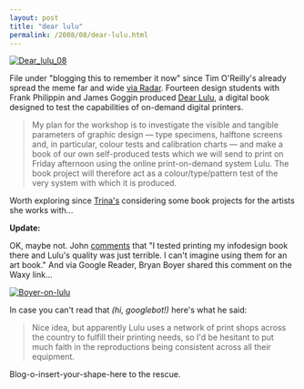 ```yaml
---
layout: post
title: "dear lulu"
permalink: /2008/08/dear-lulu.html
---
```


[![Dear_lulu_08](https://sippey.typepad.com/.a/6a00d8341c4f5f53ef00e55470bde08834-320wi)](http://sippey.typepad.com/.a/6a00d8341c4f5f53ef00e55470bde08834-pi) 

File under "blogging this to remember it now" since Tim O'Reilly's already spread the meme far and wide [via Radar](http://radar.oreilly.com/2008/08/a-graphic-designer-puts-print.html). Fourteen design students with Frank Philippin and James Goggin produced [Dear Lulu](http://www.underconsideration.com/speakup/archives/005154.html), a digital book designed to test the capabilities of on-demand digital printers.

> My plan for the workshop is to investigate the visible and tangible parameters of graphic design — type specimens, halftone screens and, in particular, colour tests and calibration charts — and make a book of our own self-produced tests which we will send to print on Friday afternoon using the online print-on-demand system Lulu. The book project will therefore act as a colour/type/pattern test of the very system with which it is produced.

Worth exploring since [Trina's](http://www.traywick.com/) considering some book projects for the artists she works with...

**Update:**

OK, maybe not. John [comments](http://sippey.typepad.com/filtered/2008/08/dear-lulu.html#comment-127744066) that "I tested printing my infodesign book there and Lulu's quality was just terrible. I can't imagine using them for an art book." And via Google Reader, Bryan Boyer shared this comment on the Waxy link...

[![Boyer-on-lulu](https://sippey.typepad.com/.a/6a00d8341c4f5f53ef00e554719ea08834-500wi)](http://sippey.typepad.com/.a/6a00d8341c4f5f53ef00e554719ea08834-pi)

In case you can't read that _(hi, googlebot!)_ here's what he said:

> Nice idea, but apparently Lulu uses a network of print shops across the country to fulfill their printing needs, so I'd be hesitant to put much faith in the reproductions being consistent across all their equipment.

Blog-o-insert-your-shape-here to the rescue.